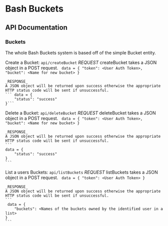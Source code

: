 # Bash Buckets

## API Documentation

### Buckets
The whole Bash Buckets system is based off of the simple Bucket entity.

Create a Bucket: ```api/createBucket```
    _REQUEST_
    createBucket takes a JSON object in a POST request.
    ``` data = {
        "token": <User Auth Token>,
        "bucket": <Name for new bucket>
    }```

    _RESPONSE_
    A JSON object will be returned upon success otherwise the appropriate HTTP status code will be sent if unsuccessful.
    ``` data = {
        "status": "success"
    }```

Delete a Bucket: ```api/deleteBucket```
    _REQUEST_
    deleteBucket takes a JSON object in a POST request.
    ``` 
    data = {
        "token": <User Auth Token>,
        "bucket": <Name for new bucket>
    }
    ```

    _RESPONSE_
    A JSON object will be returned upon success otherwise the appropriate HTTP status code will be sent if unsuccessful.
    ``` 
    data = {
        "status": "success"
    }
    ```

List a users Buckets: ```api/listBuckets```
    _REQUEST_
    listBuckets takes a JSON object in a POST request.
    ``` 
    data = {
        "token": <User Auth Token>
    }
    ```

    _RESPONSE_
    A JSON object will be returned upon success otherwise the appropriate HTTP status code will be sent if unsuccessful.
    ```
     data = {
        "buckets": <Names of the buckets owned by the identified user in a list>
    }
    ```